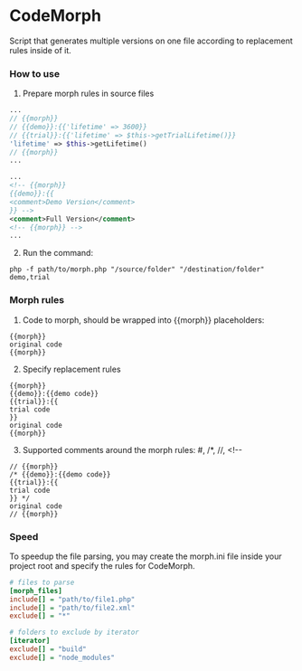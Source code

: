 CodeMorph
=========

Script that generates multiple versions on one file according to replacement rules inside of it.

### How to use
1. Prepare morph rules in source files
 ```php
 ...
 // {{morph}}
 // {{demo}}:{{'lifetime' => 3600}}
 // {{trial}}:{{'lifetime' => $this->getTrialLifetime()}}
 'lifetime' => $this->getLifetime()
 // {{morph}}
 ...
 ```

 ```xml
 ...
 <!-- {{morph}}
 {{demo}}:{{
 <comment>Demo Version</comment>
 }} -->
 <comment>Full Version</comment>
 <!-- {{morph}} -->
 ...
 ```

2. Run the command:
 ```
 php -f path/to/morph.php "/source/folder" "/destination/folder" demo,trial
 ```

### Morph rules
1. Code to morph, should be wrapped into {{morph}} placeholders:
 ```
{{morph}}
original code
{{morph}}
 ```

2. Specify replacement rules
 ```
{{morph}}
{{demo}}:{{demo code}}
{{trial}}:{{
trial code
}}
original code
{{morph}}
 ```

3. Supported comments around the morph rules: #, /*, //, <!--
 ```
// {{morph}}
/* {{demo}}:{{demo code}}
{{trial}}:{{
trial code
}} */
original code
// {{morph}}
 ```

### Speed
To speedup the file parsing, you may create the morph.ini file inside your project root
and specify the rules for CodeMorph.
```ini
# files to parse
[morph_files]
include[] = "path/to/file1.php"
include[] = "path/to/file2.xml"
exclude[] = "*"

# folders to exclude by iterator
[iterator]
exclude[] = "build"
exclude[] = "node_modules"
```
